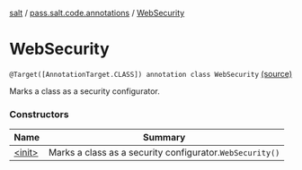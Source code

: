 [salt](../../index.md) / [pass.salt.code.annotations](../index.md) / [WebSecurity](./index.md)

# WebSecurity

`@Target([AnnotationTarget.CLASS]) annotation class WebSecurity` [(source)](https://github.com/kurbaniec-tgm/salt/tree/master/code/annotations/AnnoSecurity.kt#L9)

Marks a class as a security configurator.

### Constructors

| Name | Summary |
|---|---|
| [&lt;init&gt;](-init-.md) | Marks a class as a security configurator.`WebSecurity()` |
